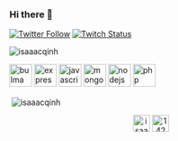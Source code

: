 ### Hi there 👋

[![Twitter Follow](https://img.shields.io/twitter/follow/Isaaac0001?color=09f&label=%40Isaaac&style=flat-square)](https://twitter.com/Isaaac0001)
[![Twitch Status](https://img.shields.io/twitch/status/isaaacgg?style=flat-square)](https://twitch.tv/isaaacgg)

<p align="left"> <img src="https://komarev.com/ghpvc/?username=isaaacqinh" alt="isaaacqinh" /> </p>

<p align="left"><img src="https://raw.githubusercontent.com/gilbarbara/logos/804dc257b59e144eaca5bc6ffd16949752c6f789/logos/bulma.svg" alt="bulma" width="40" height="40"/> <img src="https://devicons.github.io/devicon/devicon.git/icons/express/express-original-wordmark.svg" alt="express" width="40" height="40"/> <img src="https://devicons.github.io/devicon/devicon.git/icons/javascript/javascript-original.svg" alt="javascript" width="40" height="40"/> <img src="https://devicons.github.io/devicon/devicon.git/icons/mongodb/mongodb-original-wordmark.svg" alt="mongodb" width="40" height="40"/> <img src="https://devicons.github.io/devicon/devicon.git/icons/nodejs/nodejs-original-wordmark.svg" alt="nodejs" width="40" height="40"/> <img src="https://devicons.github.io/devicon/devicon.git/icons/php/php-original.svg" alt="php" width="40" height="40"/></p>

<p>&nbsp;<img align="center" src="https://github-readme-stats.vercel.app/api?username=isaaacqinh&show_icons=true" alt="isaaacqinh" /></p>

<p align="center">
<a href="https://twitter.com/isaaac0001" target="blank"><img align="center" src="https://cdn.jsdelivr.net/npm/simple-icons@3.0.1/icons/twitter.svg" alt="isaaac0001" height="30" width="30" /></a>
<a href="https://stackoverflow.com/users/14239896" target="blank"><img align="center" src="https://cdn.jsdelivr.net/npm/simple-icons@3.0.1/icons/stackoverflow.svg" alt="14239896" height="30" width="30" /></a>
</p>
